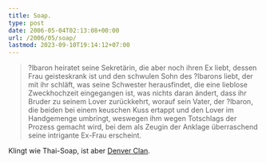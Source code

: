 ```yaml
---
title: Soap.
type: post
date: 2006-05-04T02:13:08+00:00
url: /2006/05/soap/
lastmod: 2023-09-10T19:14:12+07:00
---
```





> ?lbaron heiratet seine Sekretärin, die aber noch ihren Ex liebt, dessen Frau geisteskrank ist und den schwulen Sohn des ?lbarons liebt, der mit ihr schläft, was seine Schwester herausfindet, die eine lieblose Zweckhochzeit eingegangen ist, was nichts daran ändert, dass ihr Bruder zu seinem Lover zurückkehrt, worauf sein Vater, der ?lbaron, die beiden bei einem keuschen Kuss ertappt und den Lover im Handgemenge umbringt, weswegen ihm wegen Totschlags der Prozess gemacht wird, bei dem als Zeugin der Anklage überraschend seine intrigante Ex-Frau erscheint.

Klingt wie Thai-Soap, ist aber [Denver Clan][1].

 [1]: http://www.spiegel.de/kultur/gesellschaft/0,1518,414231,00.html
